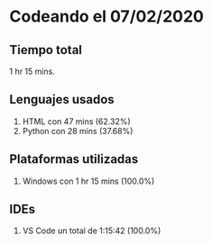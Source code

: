 # Codeando el 07/02/2020

## Tiempo total
1 hr 15 mins.

## Lenguajes usados
1. HTML con 47 mins (62.32%)
1. Python con 28 mins (37.68%)

## Plataformas utilizadas
1. Windows con 1 hr 15 mins (100.0%)

## IDEs
1. VS Code un total de 1:15:42 (100.0%)
